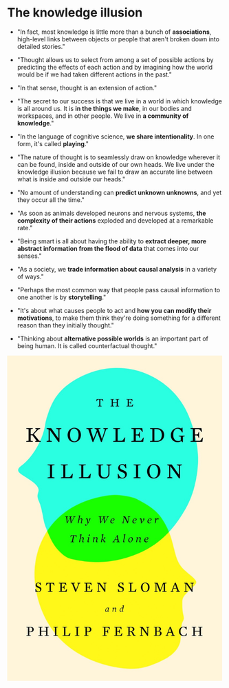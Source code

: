 # The knowledge illusion

* "In fact, most knowledge is little more than a bunch of **associations**, high-level links between objects or people that aren't broken down into detailed stories."

* "Thought allows us to select from among a set of possible actions by predicting the effects of each action and by imagining how the world would be if we had taken different actions in the past."

* "In that sense, thought is an extension of action."

* "The secret to our success is that we live in a world in which knowledge is all around us. It is **in the things we make**, in our bodies and workspaces, and in other people. We live in **a community of knowledge**."

* "In the language of cognitive science, **we share intentionality**. In one form, it's called **playing**."

* "The nature of thought is to seamlessly draw on knowledge wherever it can be found, inside and outside of our own heads. We live under the knowledge illusion because we fail to draw an accurate line between what is inside and outside our heads."

* "No amount of understanding can **predict unknown unknowns**, and yet they occur all the time."

* "As soon as animals developed neurons and nervous systems, **the complexity of their actions** exploded and developed at a remarkable rate."

* "Being smart is all about having the ability to **extract deeper, more abstract information from the flood of data** that comes into our senses."

* "As a society, we **trade information about causal analysis** in a variety of ways."

* "Perhaps the most common way that people pass causal information to one another is by **storytelling**."

* "It's about what causes people to act and **how you can modify their motivations**, to make them think they're doing something for a different reason than they initially thought."

* "Thinking about **alternative possible worlds** is an important part of being human. It is called counterfactual thought."

<p float="left">
	<img src="./pix/the-knowledge-illusion.jpg" width="500" />
</p>
